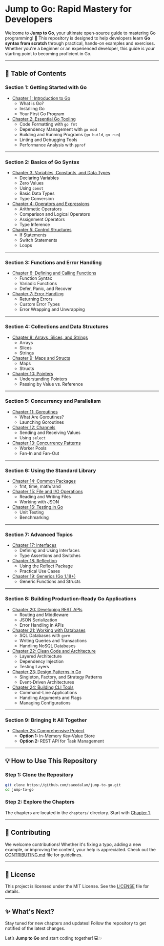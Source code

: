
# **Jump to Go: Rapid Mastery for Developers**

Welcome to **Jump to Go**, your ultimate open-source guide to mastering Go programming! 🚀 This repository is designed to help developers learn **Go syntax from scratch** through practical, hands-on examples and exercises. Whether you're a beginner or an experienced developer, this guide is your starting point to becoming proficient in Go.

---

## **📘 Table of Contents**

### **Section 1: Getting Started with Go**

- [Chapter 1: Introduction to Go](./chapters/Chapter-1-introduction-to-go.md)
  - What is Go?
  - Installing Go
  - Your First Go Program
- [Chapter 2: Essential Go Tooling](./chapters/Chapter-2-Essential-Go-Tooling.md)
  - Code Formatting with `go fmt`
  - Dependency Management with `go mod`
  - Building and Running Programs (`go build`, `go run`)
  - Linting and Debugging Tools
  - Performance Analysis with `pprof`

---

### **Section 2: Basics of Go Syntax**

- [Chapter 3: Variables, Constants, and Data Types](./chapters/Chapter-3-Variables-Constants-and-Data-Types.md)
  - Declaring Variables
  - Zero Values
  - Using `const`
  - Basic Data Types
  - Type Conversion
- [Chapter 4: Operators and Expressions](./chapters/Chapter-4-Operators-and-Expressions.md)
  - Arithmetic Operators
  - Comparison and Logical Operators
  - Assignment Operators
  - Type Inference
- [Chapter 5: Control Structures](./chapters/Chapter-5-Control-Structures.md)
  - If Statements
  - Switch Statements
  - Loops

---

### **Section 3: Functions and Error Handling**

- [Chapter 6: Defining and Calling Functions](./chapters/Chapter-6-Functions.md)
  - Function Syntax
  - Variadic Functions
  - Defer, Panic, and Recover
- [Chapter 7: Error Handling](./chapters/Chapter-7-Error-Handling.md)
  - Returning Errors
  - Custom Error Types
  - Error Wrapping and Unwrapping

---

### **Section 4: Collections and Data Structures**

- [Chapter 8: Arrays, Slices, and Strings](./chapters/Chapter-8-Arrays-Slices-Strings.md)
  - Arrays
  - Slices
  - Strings
- [Chapter 9: Maps and Structs](./chapters/Chapter-9-Maps-and-Structs.md)
  - Maps
  - Structs
- [Chapter 10: Pointers](./chapters/Chapter-10-Pointers.md)
  - Understanding Pointers
  - Passing by Value vs. Reference

---

### **Section 5: Concurrency and Parallelism**

- [Chapter 11: Goroutines](./chapters/Chapter-11-Goroutines.md)
  - What Are Goroutines?
  - Launching Goroutines
- [Chapter 12: Channels](./chapters/Chapter-12-Channels.md)
  - Sending and Receiving Values
  - Using `select`
- [Chapter 13: Concurrency Patterns](./chapters/Chapter-13-Concurrency-Patterns.md)
  - Worker Pools
  - Fan-In and Fan-Out

---

### **Section 6: Using the Standard Library**

- [Chapter 14: Common Packages](./chapters/Chapter-14-Common-Packages.md)
  - fmt, time, math/rand
- [Chapter 15: File and I/O Operations](./chapters/Chapter-15-File-IO.md)
  - Reading and Writing Files
  - Working with JSON
- [Chapter 16: Testing in Go](./chapters/Chapter-16-Testing.md)
  - Unit Testing
  - Benchmarking

---

### **Section 7: Advanced Topics**

- [Chapter 17: Interfaces](./chapters/Chapter-17-Interfaces.md)
  - Defining and Using Interfaces
  - Type Assertions and Switches
- [Chapter 18: Reflection](./chapters/Chapter-18-Reflection.md)
  - Using the Reflect Package
  - Practical Use Cases
- [Chapter 19: Generics (Go 1.18+)](./chapters/Chapter-19-Generics.md)
  - Generic Functions and Structs

---

### **Section 8: Building Production-Ready Go Applications**

- [Chapter 20: Developing REST APIs](./chapters/Chapter-20-REST-APIs.md)
  - Routing and Middleware
  - JSON Serialization
  - Error Handling in APIs
- [Chapter 21: Working with Databases](./chapters/Chapter-21-Databases.md)
  - SQL Databases with `gorm`
  - Writing Queries and Transactions
  - Handling NoSQL Databases
- [Chapter 22: Clean Code and Architecture](./chapters/Chapter-22-Clean-Code.md)
  - Layered Architecture
  - Dependency Injection
  - Testing Layers
- [Chapter 23: Design Patterns in Go](./chapters/Chapter-23-Design-Patterns.md)
  - Singleton, Factory, and Strategy Patterns
  - Event-Driven Architectures
- [Chapter 24: Building CLI Tools](./chapters/Chapter-24-CLI-Tools.md)
  - Command-Line Applications
  - Handling Arguments and Flags
  - Managing Configurations

---

### **Section 9: Bringing It All Together**

- [Chapter 25: Comprehensive Project](./chapters/Chapter-25-Comprehensive-Project.md)
  - **Option 1:** In-Memory Key-Value Store
  - **Option 2:** REST API for Task Management

---

## **💡 How to Use This Repository**

### Step 1: Clone the Repository

```bash
git clone https://github.com/saeedalam/jump-to-go.git
cd jump-to-go
```

### Step 2: Explore the Chapters

The chapters are located in the `chapters/` directory. Start with [Chapter 1](./chapters/Chapter-1-introduction-to-go.md).

---

## **🌟 Contributing**

We welcome contributions! Whether it's fixing a typo, adding a new example, or improving the content, your help is appreciated. Check out the [CONTRIBUTING.md](./CONTRIBUTING.md) file for guidelines.

---

## **🔗 License**

This project is licensed under the MIT License. See the [LICENSE](./LICENSE) file for details.

---

## **✨ What's Next?**

Stay tuned for new chapters and updates! Follow the repository to get notified of the latest changes.

Let’s **Jump to Go** and start coding together! 💻✨
